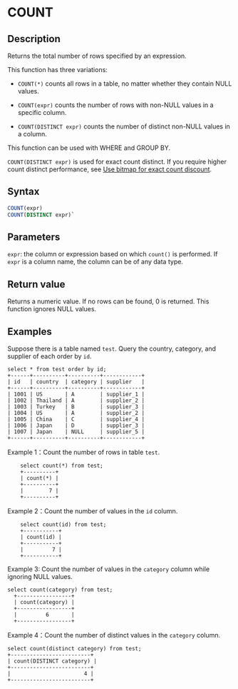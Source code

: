 
# COUNT

## Description

Returns the total number of rows specified by an expression.

This function has three variations:

- `COUNT(*)` counts all rows in a table, no matter whether they contain NULL values.

- `COUNT(expr)` counts the number of rows with non-NULL values in a specific column.

- `COUNT(DISTINCT expr)` counts the number of distinct non-NULL values in a column.

This function can be used with WHERE and GROUP BY.

`COUNT(DISTINCT expr)` is used for exact count distinct. If you require higher count distinct performance, see [Use bitmap for exact count discount](../../../using_starrocks/Using_bitmap.md).

## Syntax

~~~sql
COUNT(expr)
COUNT(DISTINCT expr)`
~~~

## Parameters

`expr`: the column or expression based on which `count()` is performed. If `expr` is a column name, the column can be of any data type.

## Return value

Returns a numeric value. If no rows can be found, 0 is returned. This function ignores NULL values.

## Examples

Suppose there is a table named `test`. Query the country, category, and supplier of each order by `id`.

~~~Plain
select * from test order by id;
+------+----------+----------+------------+
| id   | country  | category | supplier   |
+------+----------+----------+------------+
| 1001 | US       | A        | supplier_1 |
| 1002 | Thailand | A        | supplier_2 |
| 1003 | Turkey   | B        | supplier_3 |
| 1004 | US       | A        | supplier_2 |
| 1005 | China    | C        | supplier_4 |
| 1006 | Japan    | D        | supplier_3 |
| 1007 | Japan    | NULL     | supplier_5 |
+------+----------+----------+------------+
~~~

Example 1：Count the number of rows in table `test`.

~~~Plain
    select count(*) from test;
    +----------+
    | count(*) |
    +----------+
    |        7 |
    +----------+
~~~

Example 2：Count the number of values in the `id` column.

~~~Plain
    select count(id) from test;
    +-----------+
    | count(id) |
    +-----------+
    |         7 |
    +-----------+
~~~

Example 3: Count the number of values in the `category` column while ignoring NULL values.

~~~Plain
select count(category) from test;
  +-----------------+
  | count(category) |
  +-----------------+
  |         6       |
  +-----------------+
~~~

Example 4：Count the number of distinct values in the `category` column.

~~~Plain
select count(distinct category) from test;
+-------------------------+
| count(DISTINCT category) |
+-------------------------+
|                       4 |
+-------------------------+
~~~
